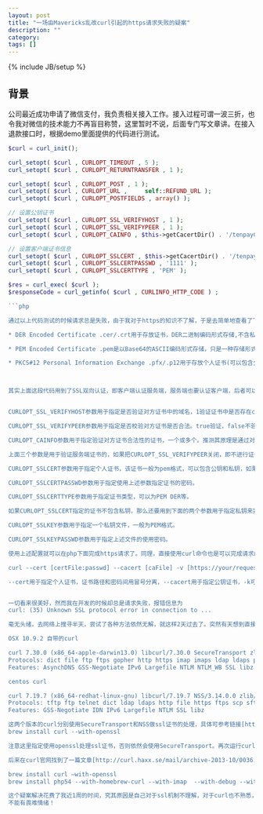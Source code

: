 ```yaml
---
layout: post
title: "一场由Mavericks乱改curl引起的https请求失败的疑案"
description: ""
category: 
tags: []
---
```

{% include JB/setup %}


## 背景
公司最近成功申请了微信支付，我负责相关接入工作。接入过程可谓一波三折，也令我对微信的技术能力不再盲目称赞，这里暂时不说，后面专门写文章讲。在接入退款接口时，根据demo里面提供的代码进行测试。

```php
$curl = curl_init();

curl_setopt( $curl , CURLOPT_TIMEOUT , 5 );
curl_setopt( $curl , CURLOPT_RETURNTRANSFER , 1 );

curl_setopt( $curl , CURLOPT_POST , 1 );
curl_setopt( $curl , CURLOPT_URL ,     self::REFUND_URL );
curl_setopt( $curl , CURLOPT_POSTFIELDS , array() );

// 设置公钥证书
curl_setopt( $curl , CURLOPT_SSL_VERIFYHOST , 1 );
curl_setopt( $curl , CURLOPT_SSL_VERIFYPEER , 1 );
curl_setopt( $curl , CURLOPT_CAINFO , $this->getCacertDir() . '/tenpayCacert.pem' );

// 设置客户端证书信息
curl_setopt( $curl , CURLOPT_SSLCERT , $this->getCacertDir() . '/tenpay.pem' );
curl_setopt( $curl , CURLOPT_SSLCERTPASSWD , '1111' );
curl_setopt( $curl , CURLOPT_SSLCERTTYPE , 'PEM' );

$res = curl_exec( $curl );
$responseCode = curl_getinfo( $curl , CURLINFO_HTTP_CODE ) ;

```php

通过以上代码测试的时候请求总是失败，由于我对于https的知识不了解，于是去简单地查看了下相关介绍，感兴趣的同学可以去看下这篇文章(http://blog.nklike.com/network/ssl%E5%8D%8F%E8%AE%AE%E5%92%8C%E6%8A%93%E5%8C%85/)。https是用SSL来建立连接传输数据的，而SSL是在TCP之上实现的安全性连接，其安全性的实现就是靠证书，其实就是密钥机制。简单讲，加密有两种方式：非对称加密和对称加密，前者有公钥和私钥，用公钥加密的内容只能用私钥解开，反之亦然；而后者就是我们常见的只有一把密钥，用它来加解密。前者的好处安全性高，因为我只需要把公钥对外发布即可，私钥自己保留，但效率低，因为会涉及到大量的计算；后者的好处是效率高，安全性低，因为密钥容易泄露。SSL的实现就是基于这两种加密方式来实现的，首先用非对称加密的方式在客户端和服务端之间确定一个对称加密的密钥(有客户端随机生成)，之后便用对称加密的方式来传输数据。那么接下来的问题便是非对称加密中的公钥和私钥如何来管理？私钥自然要保存在服务端，那么公钥如何分发给客户端呢？答案是证书，我们常用的证书和区别如下：

* DER Encoded Certificate .cer/.crt用于存放证书，DER二进制编码形式存储,不含私钥

* PEM Encoded Certificate .pem是以Base64的ASCII编码形式存储，只是一种存储形式，可以公钥或私钥。

* PKCS#12 Personal Information Exchange .pfx/.p12用于存放个人证书(可以包含公钥和私钥),二进制形式保存。



其实上面这段代码用到了SSL双向认证，即客户端认证服务端，服务端也要认证客户端，后者可以简单理解为客户端做了一个登录请求，服务端验证通过后，客户端就可以操作自己的数据了，这个过程自然也是通过证书来实现的，原理类似就不深究了。下面简单讲下cur使用中相关参数的含义。


CURLOPT_SSL_VERIFYHOST参数用于指定是否验证对方证书中的域名，1验证证书中是否存在common name(证书的一个内容),2验证该common name是否和请求的hostname一致。

CURLOPT_SSL_VERIFYPEER参数用于指定是否校验对方证书是否合法。true验证，false不验证，配合CURLOPT_CAINFO使用。

CURLOPT_CAINFO参数用于指定验证对方证书合法性的证书，一个或多个。推测其原理是通过对比已获取的有效证书和对方在ssl握手中传回的证书来实现。

上面三个参数是用于验证服务端证书的，如果把CURLOPT_SSL_VERIFYPEER关闭，即不进行证书验证。

CURLOPT_SSLCERT参数用于指定个人证书，该证书一般为pem格式，可以包含公钥和私钥，如果包含私钥，则不必再指定CURLOPT_SSL_KEY参数。

CURLOPT_SSLCERTPASSWD参数用于指定使用上述参数指定证书的密码。

CURLOPT_SSLCERTTYPE参数用于指定证书类型，可以为PEM DER等。

如果CURLOPT_SSLCERT指定的证书不包含私钥，那么还要用到下面的两个参数用于指定私钥来完成ssl认证。

CURLOPT_SSLKEY参数用于指定一个私钥文件，一般为PEM格式。

CURLOPT_SSLKEYPASSWD参数用于指定上述文件的使用密码。

使用上述配置就可以在php下面完成https请求了。同理，直接使用curl命令也是可以完成请求的，方法如下：

curl --cert [certFile:passwd] --cacert [caFile] -v [https://your/request/site]

--cert用于指定个人证书，证书路径和密码间用冒号分离，--cacert用于指定公钥证书，-k可以用于指定跳过验证服务器证书的步骤，相当于前文的CURLOPT_SSL_VERIFYPEER设为false。


一切看来很美好，然而我在开发的时候却总是请求失败，报错信息为
curl: (35) Unknown SSL protocol error in connection to ...

毫无头绪，去网络上搜寻半天，尝试了各种方法依然无解，就这样2天过去了。突然有天想到直接使用curl来测试，首先定位下问题所在。但用curl的时候依然失败，证书重新导了好几遍，依然无效，就这样1天又过去了。新的一天突然想到会不会是curl的问题，于是去服务器上试了一把，立马成功。当时我那个心情啊，无边落草泥马有木有！！比较二者curl的版本发现了不同。

OSX 10.9.2 自带的curl

curl 7.30.0 (x86_64-apple-darwin13.0) libcurl/7.30.0 SecureTransport zlib/1.2.5
Protocols: dict file ftp ftps gopher http https imap imaps ldap ldaps pop3 pop3s rtsp smtp smtps telnet tftp
Features: AsynchDNS GSS-Negotiate IPv6 Largefile NTLM NTLM_WB SSL libz

centos curl

curl 7.19.7 (x86_64-redhat-linux-gnu) libcurl/7.19.7 NSS/3.14.0.0 zlib/1.2.3 libidn/1.18 libssh2/1.4.2
Protocols: tftp ftp telnet dict ldap ldaps http file https ftps scp sftp
Features: GSS-Negotiate IDN IPv6 Largefile NTLM SSL libz

这两个版本的curl分别使用SecureTransport和NSS做ssl证书的处理，具体可参考链接[http://curl.haxx.se/docs/sslcerts.html]。难道就因为这个导致我请求失败吗？果断用brew安装了一个curl。
brew install curl --with-openssl

注意这里指定使用openssl处理ssl证书，否则依然会使用SecureTransport。再次运行curl命令，成功，涕泪纵横啊！

后来在curl官网找到了一篇文章[http://curl.haxx.se/mail/archive-2013-10/0036.html]，详细说明了OSX 10.9对于curl的更改，简单来讲apple只允许curl使用其keychain中的证书，通过--cacert --cert指定的证书统统无效。好吧，问题的根本原因算是找到了！后面重新用brew编译了php版本，并且让其依赖了openssl版本的curl，代码运行终于正常！

brew install curl —with-openssl
brew install php54 --with-homebrew-curl --with-imap  --with-debug --with-fpm

这个疑案解决花费了我近1周的时间，究其原因是自己对于ssl机制不理解，对于curl也不熟悉，对证书有畏惧心理，导致不敢去尝试，花费了大量的时间去查阅网络上不相关的资料和胡思乱想。
不能有畏难情绪！





